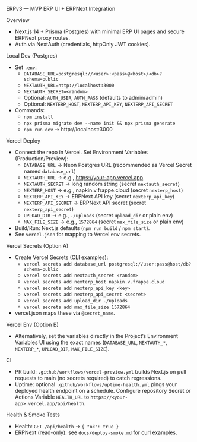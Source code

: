 ERPv3 — MVP ERP UI + ERPNext Integration

Overview

- Next.js 14 + Prisma (Postgres) with minimal ERP UI pages and secure ERPNext proxy routes.
- Auth via NextAuth (credentials, httpOnly JWT cookies).

Local Dev (Postgres)

- Set `.env`:
  - `DATABASE_URL=postgresql://<user>:<pass>@<host>/<db>?schema=public`
  - `NEXTAUTH_URL=http://localhost:3000`
  - `NEXTAUTH_SECRET=<random>`
  - Optional: `AUTH_USER`, `AUTH_PASS` (defaults to admin/admin)
  - Optional: `NEXTERP_HOST`, `NEXTERP_API_KEY`, `NEXTERP_API_SECRET`
- Commands:
  - `npm install`
  - `npx prisma migrate dev --name init && npx prisma generate`
  - `npm run dev` → http://localhost:3000

Vercel Deploy

- Connect the repo in Vercel. Set Environment Variables (Production/Preview):
  - `DATABASE_URL` → Neon Postgres URL (recommended as Vercel Secret named `database_url`)
  - `NEXTAUTH_URL` → e.g., https://your-app.vercel.app
  - `NEXTAUTH_SECRET` → long random string (secret `nextauth_secret`)
  - `NEXTERP_HOST` → e.g., napkin.v.frappe.cloud (secret `nexterp_host`)
  - `NEXTERP_API_KEY` → ERPNext API key (secret `nexterp_api_key`)
  - `NEXTERP_API_SECRET` → ERPNext API secret (secret `nexterp_api_secret`)
  - `UPLOAD_DIR` → e.g., `./uploads` (secret `upload_dir` or plain env)
  - `MAX_FILE_SIZE` → e.g., `1572864` (secret `max_file_size` or plain env)
- Build/Run: Next.js defaults (`npm run build` / `npm start`).
- See `vercel.json` for mapping to Vercel env secrets.

Vercel Secrets (Option A)

- Create Vercel Secrets (CLI examples):
  - `vercel secrets add database_url postgresql://user:pass@host/db?schema=public`
  - `vercel secrets add nextauth_secret <random>`
  - `vercel secrets add nexterp_host napkin.v.frappe.cloud`
  - `vercel secrets add nexterp_api_key <key>`
  - `vercel secrets add nexterp_api_secret <secret>`
  - `vercel secrets add upload_dir ./uploads`
  - `vercel secrets add max_file_size 1572864`
- vercel.json maps these via `@secret_name`.

Vercel Env (Option B)

- Alternatively, set the variables directly in the Project’s Environment Variables UI using the exact names (`DATABASE_URL`, `NEXTAUTH_*`, `NEXTERP_*`, `UPLOAD_DIR`, `MAX_FILE_SIZE`).

CI

- PR build: `.github/workflows/vercel-preview.yml` builds Next.js on pull requests to main (no secrets required) to catch regressions.
- Uptime: optional `.github/workflows/uptime-health.yml` pings your deployed health endpoint on a schedule. Configure repository Secret or Actions Variable `HEALTH_URL` to `https://<your-app>.vercel.app/api/health`.

Health & Smoke Tests

- Health: `GET /api/health` → `{ "ok": true }`
- ERPNext (read-only): see `docs/deploy-smoke.md` for curl examples.
